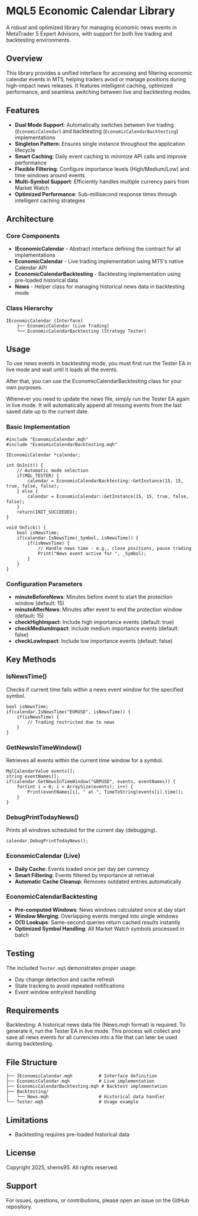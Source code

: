 # MQL5 Economic Calendar Library

A robust and optimized library for managing economic news events in MetaTrader 5 Expert Advisors, with support for both live trading and backtesting environments.

## Overview

This library provides a unified interface for accessing and filtering economic calendar events in MT5, helping traders avoid or manage positions during high-impact news releases. It features intelligent caching, optimized performance, and seamless switching between live and backtesting modes.

## Features

- **Dual Mode Support**: Automatically switches between live trading (`EconomicCalendar`) and backtesting (`EconomicCalendarBacktesting`) implementations
- **Singleton Pattern**: Ensures single instance throughout the application lifecycle
- **Smart Caching**: Daily event caching to minimize API calls and improve performance
- **Flexible Filtering**: Configure importance levels (High/Medium/Low) and time windows around events
- **Multi-Symbol Support**: Efficiently handles multiple currency pairs from Market Watch
- **Optimized Performance**: Sub-millisecond response times through intelligent caching strategies

## Architecture

### Core Components

- **IEconomicCalendar** - Abstract interface defining the contract for all implementations
- **EconomicCalendar** - Live trading implementation using MT5's native Calendar API
- **EconomicCalendarBacktesting** - Backtesting implementation using pre-loaded historical data
- **News** - Helper class for managing historical news data in backtesting mode

### Class Hierarchy
```
IEconomicCalendar (Interface)
    ├── EconomicCalendar (Live Trading)
    └── EconomicCalendarBacktesting (Strategy Tester)
```

## Usage

To use news events in backtesting mode, you must first run the Tester EA in live mode and wait until it loads all the events.

After that, you can use the EconomicCalendarBacktesting class for your own purposes.

Whenever you need to update the news file, simply run the Tester EA again in live mode. It will automatically append all missing events from the last saved date up to the current date.

### Basic Implementation

```mql5
#include "EconomicCalendar.mqh"
#include "EconomicCalendarBacktesting.mqh"

IEconomicCalendar *calendar;

int OnInit() {
    // Automatic mode selection
    if(MQL_TESTER) {
        calendar = EconomicCalendarBacktesting::GetInstance(15, 15, true, false, false);
    } else {
        calendar = EconomicCalendar::GetInstance(15, 15, true, false, false);
    }
    return(INIT_SUCCEEDED);
}

void OnTick() {
    bool isNewsTime;
    if(calendar.IsNewsTime(_Symbol, isNewsTime)) {
        if(isNewsTime) {
            // Handle news time - e.g., close positions, pause trading
            Print("News event active for ", _Symbol);
        }
    }
}
```

### Configuration Parameters

- **minuteBeforeNews**: Minutes before event to start the protection window (default: 15)
- **minuteAfterNews**: Minutes after event to end the protection window (default: 15)
- **checkHighImpact**: Include high importance events (default: true)
- **checkMediumImpact**: Include medium importance events (default: false)
- **checkLowImpact**: Include low importance events (default: false)

## Key Methods

### IsNewsTime()
Checks if current time falls within a news event window for the specified symbol.

```mql5
bool isNewsTime;
if(calendar.IsNewsTime("EURUSD", isNewsTime)) {
    if(isNewsTime) {
        // Trading restricted due to news
    }
}
```

### GetNewsInTimeWindow()
Retrieves all events within the current time window for a symbol.

```mql5
MqlCalendarValue events[];
string eventNames[];
if(calendar.GetNewsInTimeWindow("GBPUSD", events, eventNames)) {
    for(int i = 0; i < ArraySize(events); i++) {
        Print(eventNames[i], " at ", TimeToString(events[i].time));
    }
}
```

### DebugPrintTodayNews()
Prints all windows scheduled for the current day (debugging).

```mql5
calendar.DebugPrintTodayNews();
```

### EconomicCalendar (Live)

- **Daily Cache**: Events loaded once per day per currency
- **Smart Filtering**: Events filtered by importance at retrieval
- **Automatic Cache Cleanup**: Removes outdated entries automatically

### EconomicCalendarBacktesting

- **Pre-computed Windows**: News windows calculated once at day start
- **Window Merging**: Overlapping events merged into single windows
- **O(1) Lookups**: Same-second queries return cached results instantly
- **Optimized Symbol Handling**: All Market Watch symbols processed in batch

## Testing

The included `Tester.mq5` demonstrates proper usage:

- Day change detection and cache refresh
- State tracking to avoid repeated notifications
- Event window entry/exit handling

## Requirements

Backtesting: A historical news data file (News.mqh format) is required.
To generate it, run the Tester EA in live mode. This process will collect and save all news events for all currencies into a file that can later be used during backtesting.

## File Structure

```
├── IEconomicCalendar.mqh          # Interface definition
├── EconomicCalendar.mqh           # Live implementation
├── EconomicCalendarBacktesting.mqh # Backtest implementation
├── Backtesting/
│   └── News.mqh                   # Historical data handler
└── Tester.mq5                     # Usage example
```


## Limitations

- Backtesting requires pre-loaded historical data

## License

Copyright 2025, shems95. All rights reserved.

## Support

For issues, questions, or contributions, please open an issue on the GitHub repository.
